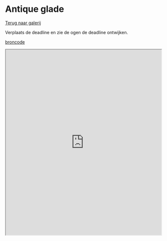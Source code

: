 # Antique glade

[Terug naar galerij](https://arneduyver.github.io/creative-coding/gallery)

Verplaats de deadline en zie de ogen de deadline ontwijken.

[broncode](https://editor.p5js.org/ward.vanechelpoel/sketches/D2bAjsWrq)

<iframe width="100%" height=600 src="https://editor.p5js.org/ward.vanechelpoel/full/D2bAjsWrq"></iframe>